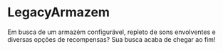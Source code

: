 # LegacyArmazem
Em busca de um armazém configurável, repleto de sons envolventes e diversas opções de recompensas? Sua busca acaba de chegar ao fim!
